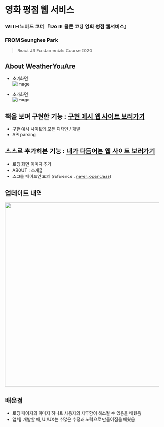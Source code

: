 # 영화 평점 웹 서비스 
### WITH 노마드 코더 『Do it! 클론 코딩 영화 평점 웹서비스』
### FROM Seunghee Park
> React JS Fundamentals Course 2020
    
## About WeatherYouAre
- 초기화면   
![image](https://user-images.githubusercontent.com/53897151/114272332-bc2c1980-9a50-11eb-9e5b-9661282c9d4f.png)   

- 소개화면   
![image](https://user-images.githubusercontent.com/53897151/114271865-82f2aa00-9a4e-11eb-913c-44d679bfe442.png)
    
## 책을 보며 구현한 기능 : [구현 예시 웹 사이트 보러가기](https://nomadcoders.github.io/movie_app_2019/#/)
- 구현 예시 사이트의 모든 디자인 / 개발
- API parsing
    
## 스스로 추가해본 기능 : [내가 다듬어본 웹 사이트 보러가기](https://tmdgml-96.github.io/movie_app_2020/#/)
- 로딩 화면 이미지 추가
- ABOUT : 소개글
- 스크롤 페이드인 효과 (reference : [naver_openclass](https://campaign.naver.com/recruit2020/checkpoint/))
    
## 업데이트 내역
<img src="https://user-images.githubusercontent.com/53897151/114272220-3f993b00-9a50-11eb-8609-6c208d585a23.png" width="600">    
    
## 배운점
- 로딩 페이지의 이미지 하나로 사용자의 지루함이 해소될 수 있음을 배웠음
- 앱/웹 개발할 때, UI/UX는 수많은 수정과 노력으로 만들어짐을 배웠음
